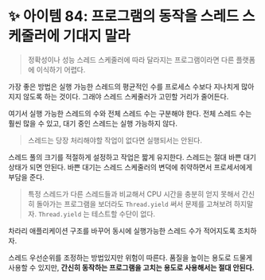 # ✨ 아이템 84: 프로그램의 동작을 스레드 스케줄러에 기대지 말라

> 정확성이나 성능 스레드 스케줄러에 따라 달라지는 프로그램이라면 다른 플랫폼에 이식하기 어렵다.

가장 좋은 방법은 실행 가능한 스레드의 평균적인 수를 프로세스 수보다 지나치게 많아지지 않도록 하는 것이다. 그래야 스레드 스케줄러가 고민할 거리가 줄어든다.

여기서 실행 가능한 스레드의 수와 전체 스레드 수는 구분해야 한다. 전체 스레드 수는 훨씬 많을 수 있고, 대기 중인 스레드는 실행 가능하지 않다.

> 스레드는 당장 처리해야할 작업이 없다면 실행되서는 안된다.

스레드 풀의 크기를 적절하게 설정하고 작업은 짧게 유지한다. 스레드는 절대 바쁜 대기 상태가 되면 안된다. 바쁜 대기는 스레드 스케줄러의 변덕에 취약하면서 프로세서에게 부담을 준다.

> 특정 스레드가 다른 스레드들과 비교해서 CPU 시간을 충분히 얻지 못해서 간신히 돌아가는 프로그램을 보더라도 `Thread.yield` 써서 문제를 고쳐보려 하지말자. `Thread.yield` 는 테스트할 수단이 없다.

차라리 애플리케이션 구조를 바꾸어 동시에 실행가능한 스레드 수가 적어지도록 조치하자.

스레드 우선순위를 조정하는 방법있지만 위험이 따른다. 품질을 높이는 용도로 드물게 사용할 수 있지만, **간신히 동작하는 프로그램을 고치는 용도로 사용해서는 절대 안된다.**
